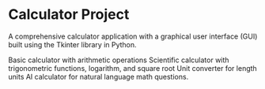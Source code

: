 # Calculator Project

A comprehensive calculator application with a graphical user interface (GUI) built using the Tkinter library in Python.

Basic calculator with arithmetic operations
Scientific calculator with trigonometric functions, logarithm, and square root
Unit converter for length units
AI calculator for natural language math questions.
